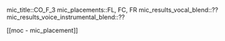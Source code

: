 
mic_title::CO_F_3
mic_placements::FL, FC, FR
mic_results_vocal_blend::??
mic_results_voice_instrumental_blend::??

[[moc - mic_placement]]